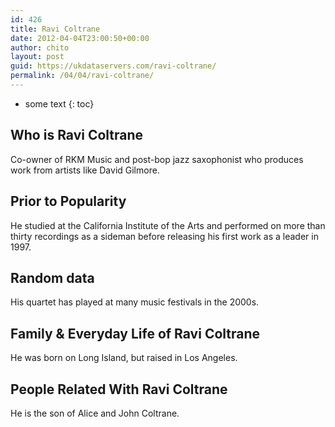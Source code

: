 ```yaml
---
id: 426
title: Ravi Coltrane
date: 2012-04-04T23:00:50+00:00
author: chito
layout: post
guid: https://ukdataservers.com/ravi-coltrane/
permalink: /04/04/ravi-coltrane/
---
```


* some text
{: toc}


## Who is  Ravi Coltrane
                  
                  
                  
Co-owner of RKM Music and post-bop jazz saxophonist who produces work from artists like David Gilmore.
                  
                
                
                
## Prior to Popularity 
                  
                  
                  
He studied at the California Institute of the Arts and performed on more than thirty recordings as a sideman before releasing his first work as a leader in 1997.
                  
                
                
                
## Random data 
                  
                  
                  
His quartet has played at many music festivals in the 2000s.
                  
                
                
                
## Family & Everyday Life of Ravi Coltrane
                  
                  
                  
He was born on Long Island, but raised in Los Angeles.
                  
                
                
                
## People Related With  Ravi Coltrane
                  
                  
                  
He is the son of Alice and John Coltrane.
                  
                
              
            
          
          
          
    
    
  

